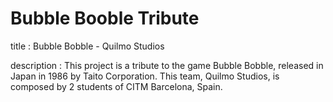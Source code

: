 # Bubble Booble Tribute
title : Bubble Bobble - Quilmo Studios

description : This project is a tribute to the game Bubble Bobble, released in Japan in 1986 by Taito Corporation. This team, Quilmo Studios, is composed by 2 students of CITM Barcelona, Spain.

